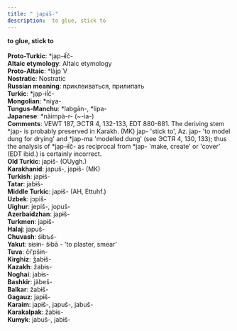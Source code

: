 ```yaml
---
title: " japɨš-"
description:  to glue, stick to
---
```

<p data-pagefind-weight="0.5">
<strong> to glue, stick to</strong><br><br>
<strong>Proto-Turkic</strong>:  *jạp-ɨĺč-<br>
<strong>Altaic etymology</strong>:  Altaic etymology<br>
<strong> Proto-Altaic</strong>:  *làjp`V<br>
<strong>Nostratic</strong>:  Nostratic<br>
<strong>Russian meaning</strong>:  приклеиваться, прилипать<br>
<strong>Turkic</strong>:  *jạp-ɨĺč-<br>
<strong>Mongolian</strong>:  *niɣa-<br>
<strong>Tungus-Manchu</strong>:  *labgān-, *lipa-<br>
<strong>Japanese</strong>:  *nàimpà-r- (~-ia-)<br>
<strong>Comments</strong>:  VEWT 187, ЭСТЯ 4, 132-133, EDT 880-881. The deriving stem *jạp- is probably preserved in Karakh. (MK) jap- 'stick to', Az. jap- 'to model dung for drying' and *jap-ma 'modelled dung' (see ЭСТЯ 4, 130, 133); thus the analysis of *jạp-ɨĺč- as reciprocal from *jap- 'make, create' or 'cover' (EDT ibid.) is certainly incorrect.<br>
<strong>Old Turkic</strong>:  japɨš- (OUygh.)<br>
<strong>Karakhanid</strong>:  japuš-, japɨš- (MK)<br>
<strong>Turkish</strong>:  japɨš-<br>
<strong>Tatar</strong>:  jabɨš-<br>
<strong>Middle Turkic</strong>:  japɨš- (AH, Ettuhf.)<br>
<strong>Uzbek</strong>:  jɔpiš-<br>
<strong>Uighur</strong>:  jepiš-, jopuš-<br>
<strong>Azerbaidzhan</strong>:  japɨš-<br>
<strong>Turkmen</strong>:  japɨš-<br>
<strong>Halaj</strong>:  japuš-<br>
<strong>Chuvash</strong>:  śɨbъś-<br>
<strong>Yakut</strong>:  sɨsɨn- šɨbā - 'to plaster, smear'<br>
<strong>Tuva</strong>:  čɨ'pšɨn-<br>
<strong>Kirghiz</strong>:  ǯabɨš-<br>
<strong>Kazakh</strong>:  žabɨs-<br>
<strong>Noghai</strong>:  jabɨs-<br>
<strong>Bashkir</strong>:  jäbeš-<br>
<strong>Balkar</strong>:  žabɨš-<br>
<strong>Gagauz</strong>:  japɨš-<br>
<strong>Karaim</strong>:  japɨš-, japuš-, jabuš-<br>
<strong>Karakalpak</strong>:  žabɨs-<br>
<strong>Kumyk</strong>:  jabuš-, jabɨš-<br>

</p>
